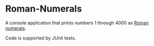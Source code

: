 # Roman-Numerals
A console application that prints numbers 1 through 4000 as [Roman numerals](https://en.wikipedia.org/wiki/Roman_numerals).

Code is supported by JUnit tests.
